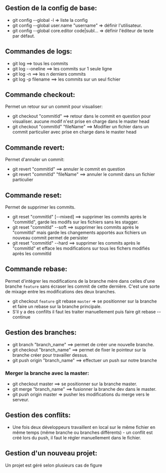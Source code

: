 ## Gestion de la config de base:
* git config --global -l => liste la config
* git config --global user.name "username" => définir l'utilisateur.
* git config --global core.editor code|subl... => définir l'éditeur de texte par défaut.

## Commandes de logs:

* git log ==> tous les commits
* git log --oneline ==> les commits sur 1 seule ligne
* git log -n ==> les n derniers commits
* git log -p filename ==> les commits sur un seul fichier

## Commande checkout:
Permet un retour sur un commit pour visualiser:

* git checkout "commitId" ==> retour dans le commit en question pour visualiser. aucune modif n'est prise en charge dans le master head
* git checkout "commitId" "fileName" ==> Modifier un fichier dans un commit particulier avec prise en charge dans le master head

## Commande revert:
Permet d'annuler un commit:

* git revert "commitId" ==> annuler le commit en question
* git revert "commitId" "fileName" ==> annuler le commit dans un fichier particulier

## Commande reset:

Permet de supprimer les commits.
  - git reset "commitId" [--mixed] ==> supprimer les commits après le "commitId", garde les modifs sur les fichiers sans les stagger.
  - git reset "commitId" --soft ==> supprimer les commits après le "commitId" mais garde les changements apportés aux fichiers un nouveau commit permet de persister
  - git reset "commitId" --hard ==> supprimer les commits après le "commitId" et efface les modifications sur tous les fichers modifiés après les commitId  

## Commande rebase:
Permet d'intègrer les modifications de la branche mère dans celles d'une branche `feature` sans écraser les commit de cette dernière. C'est une sorte de mixage entre les modifications des deux branches.
  - git checkout `feature`  git rebase `master` => se positionner sur la branche et faire un rebase sur la branche principale.
  - S'il y a des confilts il faut les traiter manuellement puis faire git rebase --continue

## Gestion des branches:

- git branch "branch_name" ==> permet de créer une nouvelle branche.
- git checkout "branch_name" ==> permet de fixer le pointeur sur la branche créer pour travailler dessus.
- git push origin "branch_name" ==> effectuer un push sur notre branche

### Merger la branche avec la master:
- git checkout master ==> se positionner sur la branche master.
- git merge "branch_name" ==> fusionner la branche dev dans le master.
- git push origin master => pusher les modifications du merge vers le serveur.

## Gestion des conflits:
- Une fois deux développeurs travaillent en local sur le même fichier en même temps (même branche ou branches différents) - un conflit est créé lors du push, il faut le régler manuellement dans le fichier.

## Gestion d'un nouveau projet:
Un projet est géré selon plusieurs cas de figure
